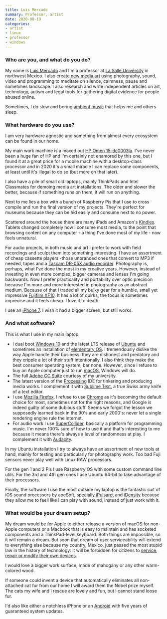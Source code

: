 ```yaml
---
title: Luis Mercado
summary: Professor, artist 
date: 2020-08-19
categories:
- artist
- linux
- professor
- windows
---
```


### Who are you, and what do you do?

My name is [Luis Mercado](http://luismercado.org/ "Luis' website.") and I'm a professor at [La Salle University](http://ulsa-noroeste.edu.mx/) in northwest Mexico. I also create [new media art](https://www.instagram.com/luis.mercado/ "Luis' Instagram account.") using photography, sound, video and programming to meditate on silence, calmness, pause and sometimes landscape. I also research and write independent articles on art, technology, autism and legal tools for gathering digital evidence for people abused online.

Sometimes, I do slow and boring [ambient music](https://worshipambient.bandcamp.com/ "Luis' Bandcamp page.") that helps me and others sleep.

### What hardware do you use?

I am very hardware agnostic and something from almost every ecosystem can be found in our home.

My main work machine is a maxed out [HP Omen 15-dc0003la][omen-15-dc0003la]. I've never been a huge fan of HP and I'm certainly not enamored by this one, but I found it at a great price for a mobile machine with a desktop-class processor and in 2020 it's a small miracle I can replace some components, at least until it's illegal to do so (but more on that later).

I also have a pile of small old laptops, mainly ThinkPads and Intel Classmates for demoing media art installations. The older and slower the better, because if something runs on them, it will run on anything.

Next to me lies a box with a bunch of Raspberry Pis that I use to cross compile and run the final version of my projects. They're perfect for museums because they can be hid easily and consume next to no power.

Scattered around the house there are many iPads and Amazon's [Kindles][kindle-paperwhite]. Tablets changed completely how I consume most media, to the point that browsing content on any computer - a thing I've done most of my life - now feels unnatural.

For audio projects, in both music and art I prefer to work with field recordings and sculpt them into something interesting. I have an assortment of cheap cassette players -those unbranded ones that convert to MP3 if needed, tapes and a [Tascam DR-05X audio recorder][dr-05x]. Photography is, perhaps, what I've done the most in my creative years. However, instead of investing in even more complex, bigger cameras and lenses I'm going backwards. Now I prefer practicality and portability over optic precision because I'm more and more interested in photography as an abstract medium. Because of that I traded all my bulky gear for a humble, small yet impressive [Fujifilm XF10][xf10]. It has a lot of quirks, the focus is sometimes imprecise and it feels cheap. I love it to death.

I use an [iPhone 7][iphone-7]. I wish it had a bigger screen, but still works.

### And what software?

This is what I use in my main laptop:

- I dual boot [Windows 10][windows-10] and the latest LTS release of [Ubuntu][] and sometimes an installation of [elementary OS][elementary-os]. I tremendously dislike the way Apple handle their business: they are dishonest and predatory and they cripple a lot of their stuff intentionally. I also think they make the best consumer operating system, bar none. However, since I refuse to buy an Apple computer just to run [macOS][], Windows will do.
- The full [Adobe CC Suite][creative-suite] courtesy of my university.
- The latest version of the [Processing][] IDE for tinkering and producing media works. I complement it with [Sublime Text][sublime-text], a true Swiss army knife of a text editor.
- I use [Mozilla Firefox][firefox]. I refuse to use [Chrome][] as it's becoming the default choice for most, sometimes not for the right reasons, and Google is indeed guilty of some dubious stuff. Seems we forgot the lesson we supposedly learned back in the 90's and early 2000's: never let a single rendering engine rule the internet.
- For audio work I use [SuperCollider][], basically a platform for programming music. I'm never 100% sure of how to use it and that's interesting to me because it means there's always a level of randomness at play. I complement it with [Audacity][].

In my Ubuntu installation I try to always have an assortment of new tools at hand, mainly for testing and particularly for photography work. Too bad Fuji sensors never play well with Linux RAW processors.

For the gen 1 and 2 Pis I use Raspberry OS with some custom command line utils. For the 3rd and 4th gen ones I use Ubuntu 64-bit to take advantage of their processors.

Finally, the software I use the most outside my laptop is the fantastic suit of iOS sound processors by apeSoft, specially [iPulsaret][ipulsaret-ios] and [iDensity][idensity-ios] because they allow me to feell like I can play with sound, instead of just work with it.

### What would be your dream setup?

My dream would be for Apple to either release a version of macOS for non-Apple computers or a Macbook that is easy to maintain and has socketed components and a ThinkPad-level keyboard. Both things are impossible, so it will remain a dream. But soon that dream of user serviceability will extend to everything else because my country, Mexico, just passed the most stupid law in the history of technology: it will be forbidden for citizens to [service, repair or modify their own devices](https://www.theyucatantimes.com/2020/07/usmca-censorship-and-fine-for-cell-phone-repair/ "An article in the Yucatan Times about Mexico's phone repair laws.").

I would love a bigger work surface, made of mahogany or any other warm-colored wood.

If someone could invent a device that automatically eliminates all non-attached cat fur from our home I will award them the Nobel prize myself. The cats my wife and I rescue are lovely and fun, but I cannot stand loose fur.

I'd also like either a notchless iPhone or an [Android][] with five years of guaranteed system updates.

[android]: https://developers.google.com/android/?csw=1 "A mobile phone platform."
[audacity]: https://sourceforge.net/projects/audacity/ "An open-source, cross-platform audio editor."
[chrome]: https://www.google.com/intl/en/chrome/ "A WebKit-based browser, where each tab runs in its own thread."
[creative-suite]: https://www.adobe.com/creativecloud.html "A collection of design tools."
[dr-05x]: https://tascam.com/us/product/dr-05x/top "A handheld audio recorder."
[elementary-os]: https://elementary.io/ "A Linux operating system."
[firefox]: https://www.mozilla.org/en-US/firefox/new/ "A cross-platform open-source web browser."
[idensity-ios]: http://www.apesoft.it/idensity/ "An audio file generation app."
[iphone-7]: https://en.wikipedia.org/wiki/IPhone_7 "A 4.7 inch iOS smartphone."
[ipulsaret-ios]: http://www.apesoft.it/ipulsaret/ "A synth app."
[kindle-paperwhite]: http://web.archive.org/web/20230502144520/https://www.amazon.com/Kindle-Paperwhite-Touch-light/dp/B007OZNZG0 "An e-book reader with a book-like screen."
[macos]: https://en.wikipedia.org/wiki/MacOS "An operating system for Mac hardware."
[omen-15-dc0003la]: https://support.hp.com/us-en/product/omen-by-hp-15-dc0000-laptop-pc-series/20329817/model/22399629/product-info<Paste> "A 15 inch PC laptop."
[processing]: https://processing.org/ "A programming language/environment."
[sublime-text]: http://www.sublimetext.com/ "A coder's text editor."
[supercollider]: https://supercollider.github.io/ "An audio synthesis program."
[ubuntu]: https://ubuntu.com/ "A Unix distribution."
[windows-10]: https://en.wikipedia.org/wiki/Windows_10 "An operating system."
[xf10]: https://fujifilm-x.com/global/products/cameras/xf10/<Paste> "A 24 megapixel compact camera."
